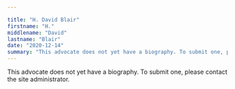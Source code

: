 ```yaml
---

title: "H. David Blair"
firstname: "H."
middlename: "David"
lastname: "Blair"
date: "2020-12-14"
summary: "This advocate does not yet have a biography. To submit one, please contact the site administrator."
---
```

This advocate does not yet have a biography. To submit one, please contact the site administrator.

